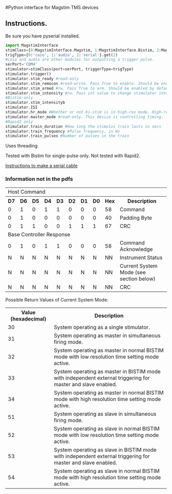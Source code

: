 #Python interface for Magstim TMS devices

## Instructions.
Be sure you have pyserial installed.

```python
import MagstimInterface
stimClass={0:MagstimInterface.Magstim, 1:MagstimInterface.Bistim, 2:MagstimInterface.Rapid2}.get(1)
trigType={0:'caio', 1:'audio', 2:'serial'}.get(2)
#caio and audio are other modules for outputting a trigger pulse.
serPort='COM4'
stimulator=stimClass(port=serPort, triggerType=trigType)
stimulator.trigger()
stimulator.stim_ready #read-only
stimulator.stim_remocon #read-write. Pass True to enable. Should be enabled by default on stimulator init.
stimulator.stim_armed #rw. Pass True to arm. Should be enabled by default on stimulator init.
stimulator.stim_intensity #rw. Pass int value to change stimulator intensity.
#Bistim-only
stimulator.stim_intensityb
stimulator.ISI
stimulator.hr_mode #Whether or not bi-stim is in high-res mode. High-res automatic if ISI is decimal.
stimulator.master_mode #read-only. This device is controlling timing.
#Rapid2 only
stimulator.train_duration #How long the stimulus train lasts in secs
stimulator.train_frequency #Pulse frequency, in Hz
stimulator.train_pulses #Number of pulses in the train
```

Uses threading.

Tested with Bistim for single-pulse only. Not tested with Rapid2.

[Instructions to make a serial cable](http://www.psych.usyd.edu.au/tmslab/downloads/SerialCable_and_Rapid2Toolbox_v1.pdf)

### Information not in the pdfs


<table>
<tr><td colspan="10">Host Command</td></tr>
<tr><th>D7</th><th>D6</th><th>D5</th><th>D4</th><th>D3</th><th>D2</th><th>D1</th><th>D0</th><th>Hex</th><th>Description</th></tr>
<tr><td>0</td><td>1</td><td>0</td><td>1</td><td>1</td><td>0</td><td>0</td><td>0</td><td>58</td><td>Command</td></tr>
<tr><td>0</td><td>1</td><td>0</td><td>0</td><td>0</td><td>0</td><td>0</td><td>0</td><td>40</td><td>Padding Byte</td></tr>
<tr><td>0</td><td>1</td><td>1</td><td>0</td><td>0</td><td>1</td><td>1</td><td>1</td><td>67</td><td>CRC</td></tr>
<tr><td colspan="10">Base Controller Response</td></tr>
<tr><td>0</td><td>1</td><td>0</td><td>1</td><td>1</td><td>0</td><td>0</td><td>0</td><td>58</td><td>Command Acknowledge</td></tr>
<tr><td>N</td><td>N</td><td>N</td><td>N</td><td>N</td><td>N</td><td>N</td><td>N</td><td>NN</td><td>Instrument Status</td></tr>
<tr><td>N</td><td>N</td><td>N</td><td>N</td><td>N</td><td>N</td><td>N</td><td>N</td><td>NN</td><td>Current System Mode (see section below)</td></tr>
<tr><td>N</td><td>N</td><td>N</td><td>N</td><td>N</td><td>N</td><td>N</td><td>N</td><td>NN</td><td>CRC</td></tr>
</table>

Possible Return Values of Current System Mode:

<table>
<tr><th>Value (hexadecimal)</th><th>Description</th></tr>
<tr><td>30</td><td>System operating as a single stimulator.</td></tr>
<tr><td>31</td><td>System operating as master in simultaneous firing mode.</td></tr>
<tr><td>32</td><td>System operating as master in normal BISTIM mode with low resolution time setting mode active.</td></tr>
<tr><td>33</td><td>System operating as master in BISTIM mode with independent external triggering for master and slave enabled.</td></tr>
<tr><td>34</td><td>System operating as master in normal BISTIM mode with high resolution time setting mode active.</td></tr>
<tr><td>51</td><td>System operating as slave in simultaneous firing mode.</td></tr>
<tr><td>52</td><td>System operating as slave in normal BISTIM mode with low resolution time setting mode active.</td></tr>
<tr><td>53</td><td>System operating as slave in BISTIM mode with independent external triggering for master and slave enabled.</td></tr>
<tr><td>54</td><td>System operating as slave in normal BISTIM mode with high resolution time setting mode active.</td></tr>
</table>